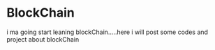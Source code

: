 # BlockChain
i ma going start leaning blockChain.....here i will post some codes and project about blockChain

